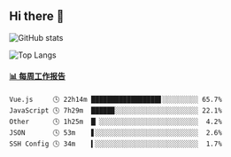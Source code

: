 ## Hi there 👋

![GitHub stats](https://github-readme-stats.orilight.top/api?username=orilights)

![Top Langs](https://github-readme-stats.orilight.top/api/top-langs/?username=orilights&layout=compact)

<!-- waka-box start -->
#### <a href="https://gist.github.com/92c8d5b388768c10efcba86e82b7c4fb" target="_blank">📊 每周工作报告</a>
```text
Vue.js     🕓 22h14m █████████████████▋░░░░░░░░░ 65.7%
JavaScript 🕓 7h29m  █████▉░░░░░░░░░░░░░░░░░░░░░ 22.1%
Other      🕓 1h25m  █▏░░░░░░░░░░░░░░░░░░░░░░░░░  4.2%
JSON       🕓 53m    ▋░░░░░░░░░░░░░░░░░░░░░░░░░░  2.6%
SSH Config 🕓 34m    ▍░░░░░░░░░░░░░░░░░░░░░░░░░░  1.7%
```
<!-- Powered by https://github.com/journey-ad/waka-box-go . -->
<!-- waka-box end -->
